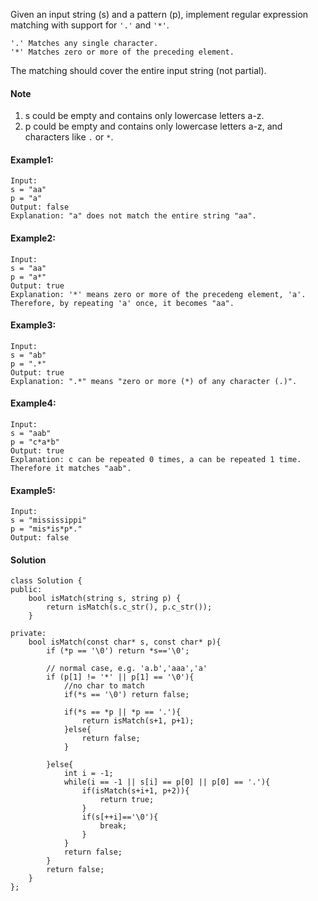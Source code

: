 Given an input string (s) and a pattern (p), implement regular expression matching with support for `'.'` and `'*'`.

```
'.' Matches any single character.
'*' Matches zero or more of the preceding element.
```

The matching should cover the entire input string (not partial).

#### Note

1. s could be empty and contains only lowercase letters a-z.
2. p could be empty and contains only lowercase letters a-z, and characters like `.` or `*`.

#### Example1:
```
Input:
s = "aa"
p = "a"
Output: false
Explanation: "a" does not match the entire string "aa".
```

#### Example2:
```
Input:
s = "aa"
p = "a*"
Output: true
Explanation: '*' means zero or more of the precedeng element, 'a'. Therefore, by repeating 'a' once, it becomes "aa".
```

#### Example3:
```
Input:
s = "ab"
p = ".*"
Output: true
Explanation: ".*" means "zero or more (*) of any character (.)".
```

#### Example4:
```
Input:
s = "aab"
p = "c*a*b"
Output: true
Explanation: c can be repeated 0 times, a can be repeated 1 time. Therefore it matches "aab".
```

#### Example5:
```
Input:
s = "mississippi"
p = "mis*is*p*."
Output: false
```

#### Solution
```
class Solution {
public:
    bool isMatch(string s, string p) {
        return isMatch(s.c_str(), p.c_str());
    }
    
private:
    bool isMatch(const char* s, const char* p){
        if (*p == '\0') return *s=='\0';
        
        // normal case, e.g. 'a.b','aaa','a'
        if (p[1] != '*' || p[1] == '\0'){
            //no char to match
            if(*s == '\0') return false;
            
            if(*s == *p || *p == '.'){
                return isMatch(s+1, p+1);
            }else{
                return false;
            }
            
        }else{
            int i = -1;
            while(i == -1 || s[i] == p[0] || p[0] == '.'){
                if(isMatch(s+i+1, p+2)){
                    return true;
                }
                if(s[++i]=='\0'){
                    break;
                }
            }
            return false;
        }
        return false;
    }
};
```